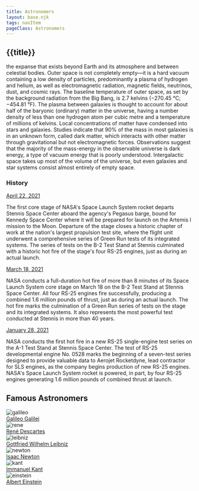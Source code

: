 ```yaml
---
title: Astronomers
layout: base.njk
tags: navItem
pageClass: Astronomers
---
```


## {{title}}
the expanse that exists beyond Earth and its atmosphere and between celestial bodies. Outer space is not completely empty—it is a hard vacuum containing a low density of particles, predominantly a plasma of hydrogen and helium, as well as electromagnetic radiation, magnetic fields, neutrinos, dust, and cosmic rays. The baseline temperature of outer space, as set by the background radiation from the Big Bang, is 2.7 kelvins (−270.45 °C; −454.81 °F). The plasma between galaxies is thought to account for about half of the baryonic (ordinary) matter in the universe, having a number density of less than one hydrogen atom per cubic metre and a temperature of millions of kelvins. Local concentrations of matter have condensed into stars and galaxies. Studies indicate that 90% of the mass in most galaxies is in an unknown form, called dark matter, which interacts with other matter through gravitational but not electromagnetic forces. Observations suggest that the majority of the mass-energy in the observable universe is dark energy, a type of vacuum energy that is poorly understood. Intergalactic space takes up most of the volume of the universe, but even galaxies and star systems consist almost entirely of empty space.

<section class="History container">
        <div class="rect-bg"></div>
        <div class="title">
            <h3>History</h3>
        </div>

<div class="grid-wrapper">
            <div class="grid-box">
                <div class="hover">
                    <a href="#" class="highlight">April 22, 2021 <i class="fa fa-arrow-right"></i></a>
                </div>
                <p>The first core stage of NASA's Space Launch System rocket departs Stennis Space Center aboard the agency's Pegasus barge, bound for Kennedy Space Center where it will be prepared for launch on the Artemis I mission to the Moon. Departure of the stage closes a historic chapter of work at the nation's largest propulsion test site, where the flight unit underwent a comprehensive series of Green Run tests of its integrated systems. The series of tests on the B-2 Test Stand at Stennis culminated with a historic hot fire of the stage's four RS-25 engines, just as during an actual launch.</p>
            </div>

<div class="grid-box">
                <div class="hover">
                    <a href="#" class="highlight">March 18, 2021 <i class="fa fa-arrow-right"></i></a>
                </div>
                <p>NASA conducts a full-duration hot fire of more than 8 minutes of its Space Launch System core stage on March 18 on the B-2 Test Stand at Stennis Space Center. All four RS-25 engines fire successfully, producing a combined 1.6 million pounds of thrust, just as during an actual launch. The hot fire marks the culmination of a Green Run series of tests on the stage and its integrated systems. It also represents the most powerful test conducted at Stennis in more than 40 years.</p>
     </div>

<div class="grid-box">
                <div class="hover">
                    <a href="#" class="highlight">January 28, 2021 <i class="fa fa-arrow-right"></i></a>
                </div>
                <p>NASA conducts the first hot fire in a new RS-25 single-engine test series on the A-1 Test Stand at Stennis Space Center. The test of RS-25 developmental engine No. 0528 marks the beginning of a seven-test series designed to provide valuable data to Aerojet Rocketdyne, lead contractor for SLS engines, as the company begins production of new RS-25 engines. NASA's Space Launch System rocket is powered, in part, by four RS-25 engines generating 1.6 million pounds of combined thrust at launch.</p>
     </div>

<section class="Astronomer container">
        <div class="title">
            <h2>Famous Astronomers</h2>
        </div>

<div class="grid-wrapper">
            <div class="grid-box">
                <img src="/images/Galileo_Galilei.jpg" alt="galileo">
                <div class="hover">
                    <a href="#" class="highlight">Galileo Galilei</a>
                </div>
            </div>
<div class="grid-box">
                <img src="/images/ReneDescartes.png" alt="rene">
                <div class="hover">
                    <a href="#" class="highlight">René Descartes</a>
                </div>
            </div>
<div class="grid-box">
                <img src="/images/Gottfried_Wilhelm_Leibniz.jpg" alt="leibniz">
                <div class="hover">
                    <a href="#" class="highlight">Gottfried Wilhelm Leibniz</a>
                </div>
            </div>
<div class="grid-box">
                <img src="/images/isaac-newton-g47c280021_1280.png" alt="newton">
                <div class="hover">
                    <a href="#" class="highlight">Isaac Newton</a>
                </div>
            </div>
<div class="grid-box">
                <img src="/images/EmanuilKant.jpg" alt="kant">
                <div class="hover">
                    <a href="#" class="highlight">Immanuel Kant</a>
                </div>
            </div>
<div class="grid-box">
                <img src="/images/Einstein.jpg" alt="einstein">
                <div class="hover">
                    <a href="#" class="highlight">Albert Einstein</a>
                </div>
            </div>
